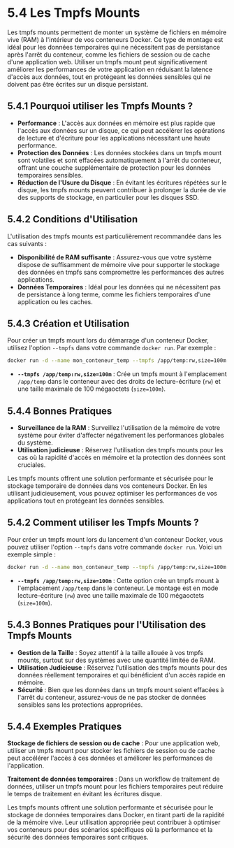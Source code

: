 # 5.4 Les Tmpfs Mounts

Les tmpfs mounts permettent de monter un système de fichiers en mémoire vive (RAM) à l'intérieur de vos conteneurs Docker. Ce type de montage est idéal pour les données temporaires qui ne nécessitent pas de persistance après l'arrêt du conteneur, comme les fichiers de session ou de cache d'une application web. Utiliser un tmpfs mount peut significativement améliorer les performances de votre application en réduisant la latence d'accès aux données, tout en protégeant les données sensibles qui ne doivent pas être écrites sur un disque persistant.

## 5.4.1 Pourquoi utiliser les Tmpfs Mounts ?

- **Performance** : L'accès aux données en mémoire est plus rapide que l'accès aux données sur un disque, ce qui peut accélérer les opérations de lecture et d'écriture pour les applications nécessitant une haute performance.
- **Protection des Données** : Les données stockées dans un tmpfs mount sont volatiles et sont effacées automatiquement à l'arrêt du conteneur, offrant une couche supplémentaire de protection pour les données temporaires sensibles.
- **Réduction de l'Usure du Disque** : En évitant les écritures répétées sur le disque, les tmpfs mounts peuvent contribuer à prolonger la durée de vie des supports de stockage, en particulier pour les disques SSD.

## 5.4.2 Conditions d'Utilisation

L'utilisation des tmpfs mounts est particulièrement recommandée dans les cas suivants :

- **Disponibilité de RAM suffisante** : Assurez-vous que votre système dispose de suffisamment de mémoire vive pour supporter le stockage des données en tmpfs sans compromettre les performances des autres applications.
- **Données Temporaires** : Idéal pour les données qui ne nécessitent pas de persistance à long terme, comme les fichiers temporaires d'une application ou les caches.

## 5.4.3 Création et Utilisation

Pour créer un tmpfs mount lors du démarrage d'un conteneur Docker, utilisez l'option `--tmpfs` dans votre commande `docker run`. Par exemple :

```bash
docker run -d --name mon_conteneur_temp --tmpfs /app/temp:rw,size=100m mon_image
```

- **`--tmpfs /app/temp:rw,size=100m`** : Crée un tmpfs mount à l'emplacement `/app/temp` dans le conteneur avec des droits de lecture-écriture (`rw`) et une taille maximale de 100 mégaoctets (`size=100m`).

## 5.4.4 Bonnes Pratiques

- **Surveillance de la RAM** : Surveillez l'utilisation de la mémoire de votre système pour éviter d'affecter négativement les performances globales du système.
- **Utilisation judicieuse** : Réservez l'utilisation des tmpfs mounts pour les cas où la rapidité d'accès en mémoire et la protection des données sont cruciales.

Les tmpfs mounts offrent une solution performante et sécurisée pour le stockage temporaire de données dans vos conteneurs Docker. En les utilisant judicieusement, vous pouvez optimiser les performances de vos applications tout en protégeant les données sensibles.
## 5.4.2 Comment utiliser les Tmpfs Mounts ?

Pour créer un tmpfs mount lors du lancement d'un conteneur Docker, vous pouvez utiliser l'option `--tmpfs` dans votre commande `docker run`. Voici un exemple simple :

```bash
docker run -d --name mon_conteneur_temp --tmpfs /app/temp:rw,size=100m mon_image
```

- **`--tmpfs /app/temp:rw,size=100m`** : Cette option crée un tmpfs mount à l'emplacement `/app/temp` dans le conteneur. Le montage est en mode lecture-écriture (`rw`) avec une taille maximale de 100 mégaoctets (`size=100m`).

## 5.4.3 Bonnes Pratiques pour l'Utilisation des Tmpfs Mounts

- **Gestion de la Taille** : Soyez attentif à la taille allouée à vos tmpfs mounts, surtout sur des systèmes avec une quantité limitée de RAM.
- **Utilisation Judicieuse** : Réservez l'utilisation des tmpfs mounts pour des données réellement temporaires et qui bénéficient d'un accès rapide en mémoire.
- **Sécurité** : Bien que les données dans un tmpfs mount soient effacées à l'arrêt du conteneur, assurez-vous de ne pas stocker de données sensibles sans les protections appropriées.

## 5.4.4 Exemples Pratiques

**Stockage de fichiers de session ou de cache** : Pour une application web, utiliser un tmpfs mount pour stocker les fichiers de session ou de cache peut accélérer l'accès à ces données et améliorer les performances de l'application.

**Traitement de données temporaires** : Dans un workflow de traitement de données, utiliser un tmpfs mount pour les fichiers temporaires peut réduire le temps de traitement en évitant les écritures disque.

Les tmpfs mounts offrent une solution performante et sécurisée pour le stockage de données temporaires dans Docker, en tirant parti de la rapidité de la mémoire vive. Leur utilisation appropriée peut contribuer à optimiser vos conteneurs pour des scénarios spécifiques où la performance et la sécurité des données temporaires sont critiques.
